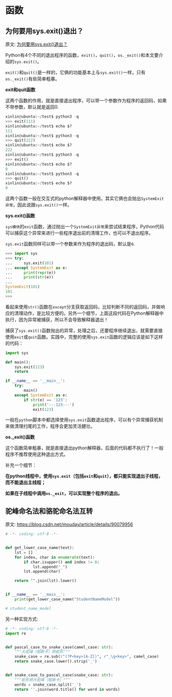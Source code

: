 # 函数

## 为何要用sys.exit()退出？

原文: [为何要用sys.exit()退出？](https://www.pynote.net/archives/1036)

Python有4个不同的退出程序的函数，`exit()`，`quit()`，`os._exit()`和本文要介绍的`sys.exit()`。

`exit()`和`quit()`是一样的，它俩的功能基本上与`sys.exit()`一样，只有`os._exit()`有些简单粗暴。

**exit和quit函数**

这两个函数的作用，就是直接退出程序，可以带一个参数作为程序的返回码，如果不带参数，默认就是返回0.

```python
xinlin@ubuntu:~/test$ python3 -q
>>> exit(111)
xinlin@ubuntu:~/test$ echo $?
111
xinlin@ubuntu:~/test$ python3 -q
>>> quit(222)
xinlin@ubuntu:~/test$ echo $?
222
xinlin@ubuntu:~/test$ python3 -q
>>> exit()
xinlin@ubuntu:~/test$ echo $?
0
xinlin@ubuntu:~/test$ python3 -q
>>> quit()
xinlin@ubuntu:~/test$ echo $?
0
```

这两个函数一般在交互式的python解释器中使用。其实它俩也会抛出`SystemExit异常`，因此说跟`sys.exit()`一样。

**sys.exit()函数**

`sys模块`的`exit`函数，通过抛出一个`SystemExit异常`来尝试结束程序，Python代码可以捕获这个异常来进行一些程序退出前的清理工作，也可以不退出程序。

`sys.exit`函数同样可以带一个参数来作为程序的退出码，默认是`0`.

```python
>>> import sys
>>> try:
...     sys.exit(101)
... except SystemExit as e:
...     print(repr(e))
...     print(str(e))
...
SystemExit(101)
101
>>>
```

看起来使用`str()`函数在`except`分支获取返回码，比较判断不同的返回码，并做响应的清理动作，是比较方便的。另外一个细节，上面这段代码在Python解释器中执行，因为异常被捕获，所以不会导致解释器退出！

捕获了`sys.exit()`函数抛出的异常，处理之后，还要程序继续退出，就需要直接使用`exit`或`quit`函数。实践中，完整的使用`sys.exit`函数的逻辑应该是如下这样的代码：

```python
import sys

def main():
    sys.exit(123)
    return

if __name__ == '__main__':
    try:
        main()
    except SystemExit as e:
        if str(e) == '123':
            print('---123---')
            exit(123)
```

一般在`python`脚本中都选择使用`sys.exit`函数退出程序，可以有个异常捕获机制来做清理扫尾的工作，程序会更加灵活健壮。

**os._exit()函数**

这个函数简单粗暴，就是直接退出python解释器，后面的代码都不执行了！一般程序不推荐使用这种退出方式。

补充一个细节：

**在python线程中，使用`sys.exit`（包括`exit`和`quit`），都只能实现退出子线程，而不能退出主线程；**

**如果在子线程中调用`os._exit`，可以实现整个程序的退出。**

## 驼峰命名法和骆驼命名法互转

原文: <https://blog.csdn.net/mouday/article/details/90079956>

```python
# -*- coding: utf-8 -*-


def get_lower_case_name(text):
    lst = []
    for index, char in enumerate(text):
        if char.isupper() and index != 0:
            lst.append("_")
        lst.append(char)

    return "".join(lst).lower()


if __name__ == '__main__':
    print(get_lower_case_name("StudentNameModel"))

# student_name_model
```

另一种实现方式:

```python
# -*- coding: utf-8 -*-
import re


def pascal_case_to_snake_case(camel_case: str):
    """大驼峰（帕斯卡）转蛇形"""
    snake_case = re.sub(r"(?P<key>[A-Z])", r"_\g<key>", camel_case)
    return snake_case.lower().strip('_')


def snake_case_to_pascal_case(snake_case: str):
    """蛇形转大驼峰（帕斯卡）"""
    words = snake_case.split('_')
    return ''.join(word.title() for word in words)

```
